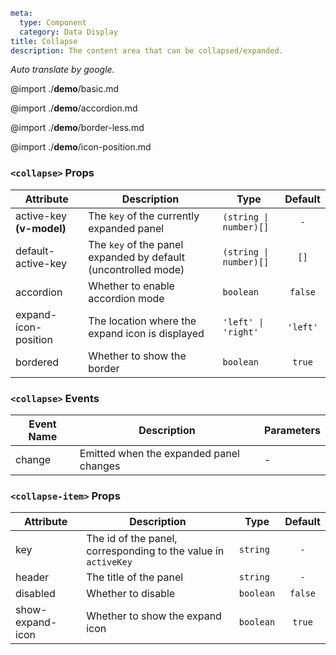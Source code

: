 ```yaml
meta:
  type: Component
  category: Data Display
title: Collapse
description: The content area that can be collapsed/expanded.
```

*Auto translate by google.*

@import ./__demo__/basic.md

@import ./__demo__/accordion.md

@import ./__demo__/border-less.md

@import ./__demo__/icon-position.md


### `<collapse>` Props

|Attribute|Description|Type|Default|
|---|---|---|:---:|
|active-key **(v-model)**|The `key` of the currently expanded panel|`(string \| number)[]`|`-`|
|default-active-key|The `key` of the panel expanded by default (uncontrolled mode)|`(string \| number)[]`|`[]`|
|accordion|Whether to enable accordion mode|`boolean`|`false`|
|expand-icon-position|The location where the expand icon is displayed|`'left' \| 'right'`|`'left'`|
|bordered|Whether to show the border|`boolean`|`true`|
### `<collapse>` Events

|Event Name|Description|Parameters|
|---|---|---|
|change|Emitted when the expanded panel changes|-|




### `<collapse-item>` Props

|Attribute|Description|Type|Default|
|---|---|---|:---:|
|key|The id of the panel, corresponding to the value in `activeKey`|`string`|`-`|
|header|The title of the panel|`string`|`-`|
|disabled|Whether to disable|`boolean`|`false`|
|show-expand-icon|Whether to show the expand icon|`boolean`|`true`|



